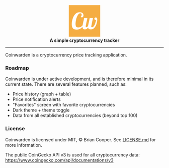 
<div align="center">
<img alt="coinwarden logo" src="assets/img/logo_1024x1024.png" height="100px"/>
</div>

<div align="center"><b>A simple cryptocurrency tracker</b></div>

<hr>

Coinwarden is a cryptocurrency price tracking application.

### Roadmap
Coinwarden is under active development, and is therefore minimal in its current state. There are several features planned, such as:
- Price history (graph + table)
- Price notification alerts
- "Favorites" screen with favorite cryptocurrencies
- Dark theme + theme toggle
- Data from all established cryptocurrencies (beyond top 100)

### License
Coinwarden is licensed under MIT, &copy; Brian Cooper. See <a href="LICENSE.md">LICENSE.md</a> for more information.

The public CoinGecko API v3 is used for all cryptocurrency data: https://www.coingecko.com/api/documentations/v3